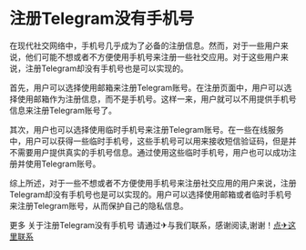 # 注册Telegram没有手机号

在现代社交网络中，手机号几乎成为了必备的注册信息。然而，对于一些用户来说，他们可能不想或者不方便使用手机号来注册一些社交应用。对于这些用户来说，注册Telegram却没有手机号也是可以实现的。

首先，用户可以选择使用邮箱来注册Telegram账号。在注册页面中，用户可以选择使用邮箱作为注册信息，而不是手机号。这样一来，用户就可以不用提供手机号信息来注册Telegram账号了。

其次，用户也可以选择使用临时手机号来注册Telegram账号。在一些在线服务中，用户可以获得一些临时手机号，这些手机号可以用来接收短信验证码，但是并不需要用户提供真实的手机号信息。通过使用这些临时手机号，用户也可以成功注册并使用Telegram账号。

综上所述，对于一些不想或者不方便使用手机号来注册社交应用的用户来说，注册Telegram却没有手机号也是可以实现的。用户可以选择使用邮箱或者临时手机号来注册Telegram账号，从而保护自己的隐私信息。

更多 关于注册Telegram没有手机号 请通过✈与我们联系，感谢阅读,谢谢！[点✈这里联系](https://lm.k02.cc)